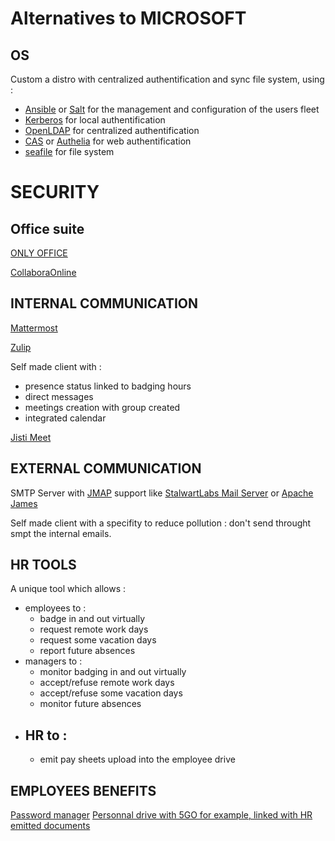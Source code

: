# Alternatives to MICROSOFT

## OS
Custom a distro with centralized authentification and sync file system, using :
- [Ansible](https://github.com/ansible/ansible) or [Salt](https://github.com/saltstack/salt) for the management and configuration of the users fleet
- [Kerberos](https://web.mit.edu/kerberos/) for local authentification
- [OpenLDAP](https://www.openldap.org/) for centralized authentification
- [CAS](https://github.com/apereo/cas) or [Authelia](https://github.com/authelia/authelia) for web authentification
- [seafile](https://github.com/haiwen/seafile) for file system

# SECURITY

## Office suite
[ONLY OFFICE](https://github.com/ONLYOFFICE/DocumentServer)

[CollaboraOnline](https://github.com/CollaboraOnline/online)

## INTERNAL COMMUNICATION
[Mattermost](https://github.com/mattermost/mattermost)

[Zulip](https://github.com/zulip/zulip)

Self made client with :
- presence status linked to badging hours
- direct messages
- meetings creation with group created
- integrated calendar

[Jisti Meet](https://github.com/jitsi/jitsi-meet)

## EXTERNAL COMMUNICATION
SMTP Server with [JMAP](https://jmap.io/) support like [StalwartLabs Mail Server](https://github.com/stalwartlabs/mail-server) or [Apache James](https://github.com/apache/james-project)

Self made client with a specifity to reduce pollution : don't send throught smpt the internal emails.

## HR TOOLS
A unique tool which allows :
- employees to : 
    - badge in and out virtually
    - request remote work days
    - request some vacation days
    - report future absences
- managers to :
    - monitor badging in and out virtually
    - accept/refuse remote work days
    - accept/refuse some vacation days
    - monitor future absences
- HR to :
    - 
    - emit pay sheets upload into the employee drive

## EMPLOYEES BENEFITS
[Password manager](https://github.com/dani-garcia/vaultwarden)
[Personnal drive with 5GO for example, linked with HR emitted documents](https://github.com/newtondotcom/CoffreTonDoc)